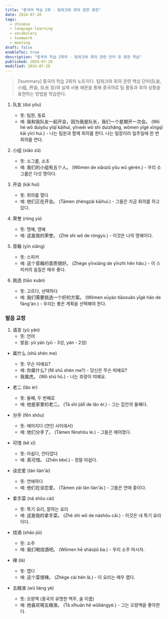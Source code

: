 ```yaml
---
title: "중국어 학습 2회 - 팀워크와 회의 관련 표현"
date: 2024-07-20
tags:
  - chinese
  - language-learning
  - vocabulary
  - teamwork
  - meeting
draft: false
enableToc: true
description: "중국어 학습 2회차 - 팀워크와 회의 관련 단어 및 표현 학습"
published: 2024-07-20
modified: 2024-07-20
---
```


> [!summary]
> 중국어 학습 2회차 노트이다. 팀워크와 회의 관련 핵심 단어(队友, 小组, 开会, 队长 등)와 실제 사용 예문을 통해 중국어로 팀 활동과 회의 상황을 표현하는 방법을 학습한다.
1. 队友 (duì yǒu)
    
    - 뜻: 팀원, 동료
    - 예: 我和我队友一起开会，因为我是队长，我们一个星期开一次会。 (Wǒ hé wǒ duìyǒu yīqǐ kāihuì, yīnwèi wǒ shì duìzhǎng, wǒmen yīgè xīngqī kāi yīcì huì.) - 나는 팀원과 함께 회의를 한다. 나는 팀장이라 일주일에 한 번 회의를 연다.
2. 小组 (xiǎo zǔ)
    
    - 뜻: 소그룹, 소조
    - 예: 我们的小组有五个人。 (Wǒmen de xiǎozǔ yǒu wǔ gèrén.) - 우리 소그룹은 다섯 명이다.
3. 开会 (kāi huì)
    
    - 뜻: 회의를 열다
    - 예: 他们正在开会。 (Tāmen zhèngzài kāihuì.) - 그들은 지금 회의를 하고 있다.
4. 荣誉 (róng yù)
    
    - 뜻: 명예, 영예
    - 예: 这是我的荣誉。 (Zhè shì wǒ de róngyù.) - 이것은 나의 명예이다.
5. 音箱 (yīn xiāng)
    
    - 뜻: 스피커
    - 예: 这个音箱的音质很好。 (Zhège yīnxiāng de yīnzhì hěn hǎo.) - 이 스피커의 음질은 매우 좋다.
6. 挑选 (tiāo xuǎn)
    
    - 뜻: 고르다, 선택하다
    - 예: 我们需要挑选一个好的方案。 (Wǒmen xūyào tiāoxuǎn yīgè hǎo de fāng'àn.) - 우리는 좋은 계획을 선택해야 한다.

### 발음 교정

1. 语言 (yǔ yán)
    - 뜻: 언어
    - 발음: yǔ yán (yǔ - 3성, yán - 2성)


- 属什么 (shǔ shén me)
    
    - 뜻: 무슨 띠예요?
    - 예: 你属什么? (Nǐ shǔ shén me?) - 당신은 무슨 띠예요?
    - 我属虎。 (Wǒ shǔ hǔ.) - 나는 호랑이 띠예요.
- 老二 (lǎo èr)
    
    - 뜻: 둘째, 두 번째로
    - 예: 他是家里的老二。 (Tā shì jiālǐ de lǎo èr.) - 그는 집안의 둘째다.
- 分手 (fēn shǒu)
    
    - 뜻: 헤어지다 (연인 사이에서)
    - 예: 他们分手了。 (Tāmen fēnshǒu le.) - 그들은 헤어졌다.
- 可惜 (kě xī)
    
    - 뜻: 아쉽다, 안타깝다
    - 예: 真可惜。 (Zhēn kěxī.) - 정말 아쉽다.
- 谈恋爱 (tán liàn'ài)
    
    - 뜻: 연애하다
    - 예: 他们在谈恋爱。 (Tāmen zài tán liàn'ài.) - 그들은 연애 중이다.
- 拿手菜 (ná shǒu cài)
    
    - 뜻: 특기 요리, 잘하는 요리
    - 예: 这是我的拿手菜。 (Zhè shì wǒ de náshǒu cài.) - 이것은 내 특기 요리이다.
- 烧酒 (shāo jiǔ)
    
    - 뜻: 소주
    - 예: 我们喝烧酒吧。 (Wǒmen hē shāojiǔ ba.) - 우리 소주 마시자.
- 辣 (là)
    
    - 뜻: 맵다
    - 예: 这个菜很辣。 (Zhège cài hěn là.) - 이 요리는 매우 맵다.
- 五粮液 (wǔ liáng yè)
    
    - 뜻: 오량액 (중국의 유명한 백주, 술 이름)
    - 예: 他喜欢喝五粮液。 (Tā xǐhuān hē wǔliángyè.) - 그는 오량액을 좋아한다.


